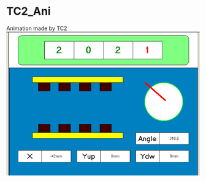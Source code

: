 # TC2_Ani
Animation made by TC2
![image](https://github.com/JijiangWang/TC2_Ani/blob/main/TCAni.gif)
